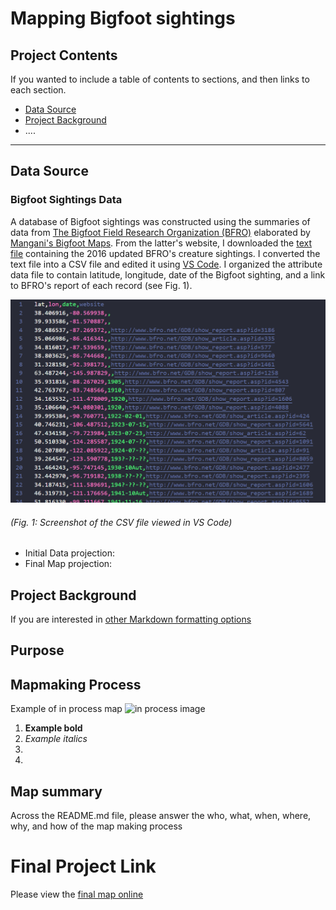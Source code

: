 
# Mapping Bigfoot sightings 


## Project Contents

If you wanted to include a table of contents to sections, and then links to each section.


- [Data Source](#data-source)
- [Project Background](#project-background)
- ....

***

## Data Source

### Bigfoot Sightings Data
A database of Bigfoot sightings was constructed using the summaries of data from [The Bigfoot Field Research Organization (BFRO)](www.bfro.net) elaborated by [Mangani's Bigfoot Maps](http://penn.freeservers.com/bigfootmaps/). From the latter's website, I downloaded the
[text file](http://www.penn.freeservers.com/bigfootmaps/BFROcreature.txt) containing the 2016 updated BFRO's creature sightings. I converted the text file into a CSV file and edited it using [VS Code](https://code.visualstudio.com). I organized the attribute data file to contain latitude, longitude, date of the Bigfoot sighting, and a link to BFRO's report of each record (see Fig. 1). 

![CSV screenshot](https://github.com/alexmunozviso/map671-fp/blob/main/img/screenshot01.png)
###### (Fig. 1: Screenshot of the CSV file viewed in VS Code)

* Initial Data projection: 
* Final Map projection:

## Project Background

If you are interested in [other Markdown formatting options](https://www.markdownguide.org/basic-syntax/)

## Purpose

## Mapmaking Process

Example of in process map ![in process image](filepath)

1. **Example bold**
2. *Example italics*
3. 
4. 

## Map summary

Across the README.md file, please answer the who, what, when, where, why, and how of the map making process


# Final Project Link

Please view the [final map online](www.github...)
